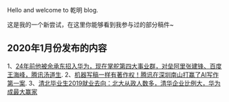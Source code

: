 Hello and welcome to 乾明 blog. 

这是我的一个新尝试，在这里你能够看到我参与过的部分稿件~

## 2020年1月份发布的内容

1、[24年前他被余承东招入华为，现在掌舵第四大事业群，对垒阿里张建锋、百度王海峰，腾讯汤道生](https://mp.weixin.qq.com/s/U-AJ4qaEpVGwm-zdVYkkLw). 
2、[机器写稿一样有著作权！腾讯在深圳南山打赢了AI写作第一案](https://mp.weixin.qq.com/s/c2zAoGci4y25fMln9LprTw).
3、[清北毕业生2019就业去向：北大从政人数多，清华企业比例大，华为成最大赢家](https://mp.weixin.qq.com/s/qDYSGF1Dk5Wp2GajgYDHww)
